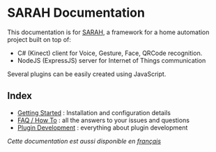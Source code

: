 # SARAH Documentation

This documentation is for [SARAH](http://encausse.wordpress.com/s-a-r-a-h/), a framework for a home automation project built on top of:

 * C# (Kinect) client for Voice, Gesture, Face, QRCode recognition.
 * NodeJS (ExpressJS) server for Internet of Things communication

Several plugins can be easily created using JavaScript.

## Index

* [Getting Started](getting_started) : Installation and configuration details
* [FAQ / How To](faq) : all the answers to your issues and questions 
* [Plugin Development](plugin_dev) : everything about plugin development

_Cette documentation est aussi disponible en [français](&lang=fr)_
